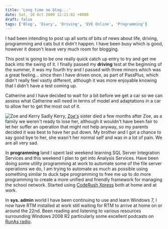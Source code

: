 ```yaml
---
title: 'Long time no blog...'
date: Sat, 10 Oct 2009 12:21:02 +0000
draft: false
tags: ['Blog', 'Diary', 'Driving', 'EVE Online', 'Programming']
---
```


I had been intending to post up all sorts of bits of news about life, driving, programming and cats but it didn't happen. I have been busy which is good, however it doesn't leave very much room for blogging.

This post is going to be one really quick catch up entry to try and get me back into the swing of it. I finally passed my **driving** test at the beginning of the summer, it was my fourth try and I passed with three minors which was a great feeling... since then I have driven once, as part of PassPlus, which didn't really feel vastly different, although it was more enjoyable knowing that I didn't have a test coming up.

Catherine and I have decided to wait for a bit before we get a car so we can assess what Catherine will need in terms of model and adaptations in a car to allow her to get the most out of it.

![Zoe and Kerry](/uploads/2009/10/0014.png "Zoe and Kerry") Sadly Kerry, [Zoe's](/archives/2009/04/17/zoe/) sister died a few months after Zoe, as a family we weren't ready to lose her, although it wouldn't have been fair to let her suffer an operation that might not help anyway, so my parents decided it was best to have her put down. My brother and I got a chance to say good bye to her, she wasn't her normal self and was in a lot of pain. We are all very sad.

In **programming** land I spent last weekend learning SQL Server Integration Services and this weekend I plan to get into Analysis Services. Have been doing some utility programming at work to automate some of the file server operations we do, I am trying to automate as much as possible using something similar to duck tape programming to free me up to do more programming to create a more unified and friendly framework for managing the school network. Started using [CodeRush Xpress](http://msdn.microsoft.com/en-us/vcsharp/dd218053.aspx) both at home and at work.

In **sys. admin** world I have been continuing to use and learn Windows 7, I now have RTM installed at work still waiting for RTM to arrive at home on or around the 22nd. Been reading and listening to various resources surrounding Windows 2008 R2 particularly some excellent podcasts on [RunAs radio](http://www.runasradio.com/).